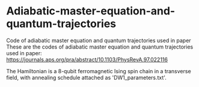 # Adiabatic-master-equation-and-quantum-trajectories
Code of adiabatic master equation and quantum trajectories used in paper
These are the codes of adiabatic master equation and quantum trajectories used in paper:
https://journals.aps.org/pra/abstract/10.1103/PhysRevA.97.022116

The Hamiltonian is a 8-qubit ferromagnetic Ising spin chain in a transverse field, with annealing schedule attached as 'DW1_parameters.txt'.


